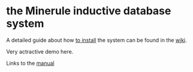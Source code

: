 # the Minerule inductive database system

A detailed guide about how [to install](wiki/Installation) the system can be found in the [wiki](https://github.com/boborbt/minerule/wiki).

Very actractive demo here.

Links to the [manual](Manual)
